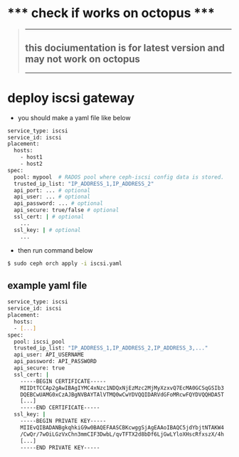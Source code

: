 # *** **check if works on octopus** ***
>--------------------------------------------------------------------------
> ## this dociumentation is for latest version and may not work on octopus
> -------------------------------------------------------------------------
# deploy iscsi gateway
- you should make a yaml file like below
```bash
service_type: iscsi
service_id: iscsi
placement:
  hosts:
    - host1
    - host2
spec:
  pool: mypool  # RADOS pool where ceph-iscsi config data is stored.
  trusted_ip_list: "IP_ADDRESS_1,IP_ADDRESS_2"
  api_port: ... # optional
  api_user: ... # optional
  api_password: ... # optional
  api_secure: true/false # optional
  ssl_cert: | # optional
    ...
  ssl_key: | # optional
    ...
```
- then run command below
```bash
$ sudo ceph orch apply -i iscsi.yaml
```
## example yaml file
```bash
service_type: iscsi
service_id: iscsi
placement:
  hosts:
  - [...]
spec:
  pool: iscsi_pool
  trusted_ip_list: "IP_ADDRESS_1,IP_ADDRESS_2,IP_ADDRESS_3,..."
  api_user: API_USERNAME
  api_password: API_PASSWORD
  api_secure: true
  ssl_cert: |
    -----BEGIN CERTIFICATE-----
    MIIDtTCCAp2gAwIBAgIYMC4xNzc1NDQxNjEzMzc2MjMyXzxvQ7EcMA0GCSqGSIb3
    DQEBCwUAMG0xCzAJBgNVBAYTAlVTMQ0wCwYDVQQIDARVdGFoMRcwFQYDVQQHDA5T
    [...]
    -----END CERTIFICATE-----
  ssl_key: |
    -----BEGIN PRIVATE KEY-----
    MIIEvQIBADANBgkqhkiG9w0BAQEFAASCBKcwggSjAgEAAoIBAQC5jdYbjtNTAKW4
    /CwQr/7wOiLGzVxChn3mmCIF3DwbL/qvTFTX2d8bDf6LjGwLYloXHscRfxszX/4h
    [...]
    -----END PRIVATE KEY-----


```